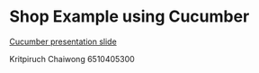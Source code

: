 # Shop Example using Cucumber

[Cucumber presentation slide](https://github.com/ladyusa/cucumber-atm/blob/master/cucumber.pdf)

Kritpiruch Chaiwong  6510405300
